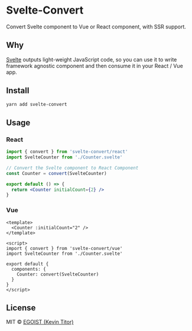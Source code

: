 # Svelte-Convert

Convert Svelte component to Vue or React component, with SSR support.

## Why 

[Svelte](https://svelte.dev) outputs light-weight JavaScript code, so you can use it to write framework agnostic component and then consume it in your React / Vue app.

## Install

```bash
yarn add svelte-convert
```

## Usage

### React

```jsx
import { convert } from 'svelte-convert/react'
import SvelteCounter from './Counter.svelte'

// Convert the Svelte component to React Component
const Counter = convert(SvelteCounter)

export default () => {
  return <Counter initialCount={2} />
}
```

### Vue

```vue
<template>
  <Counter :initialCount="2" />
</template>

<script>
import { convert } from 'svelte-convert/vue'
import SvelteCounter from './Counter.svelte'

export default {
  components: {
    Counter: convert(SvelteCounter)
  }
}
</script>
```

## License

MIT &copy; [EGOIST (Kevin Titor)](https://github.com/sponsors/egoist)
